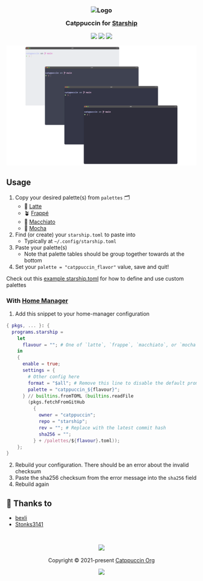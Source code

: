 <h3 align="center">
	<img src="https://raw.githubusercontent.com/catppuccin/catppuccin/main/assets/logos/exports/1544x1544_circle.png" width="100" alt="Logo"/><br/>
	<img src="https://raw.githubusercontent.com/catppuccin/catppuccin/main/assets/misc/transparent.png" height="30" width="0px"/>
	Catppuccin for <a href="https://starship.rs">Starship</a>
	<img src="https://raw.githubusercontent.com/catppuccin/catppuccin/main/assets/misc/transparent.png" height="30" width="0px"/>
</h3>

<p align="center">
	<a href="https://github.com/catppuccin/starship/stargazers"><img src="https://img.shields.io/github/stars/catppuccin/starship?colorA=363a4f&colorB=b7bdf8&style=for-the-badge"></a>
	<a href="https://github.com/catppuccin/starship/issues"><img src="https://img.shields.io/github/issues/catppuccin/starship?colorA=363a4f&colorB=f5a97f&style=for-the-badge"></a>
	<a href="https://github.com/catppuccin/starship/contributors"><img src="https://img.shields.io/github/contributors/catppuccin/starship?colorA=363a4f&colorB=a6da95&style=for-the-badge"></a>
</p>

<p align="center">
	<img src="assets/preview.webp"/>
</p>

## Usage

1. Copy your desired palette(s) from `palettes` 🗂️
   - 🌻 [Latte](palettes/latte.toml)
   - 🪴 [Frappé](palettes/frappe.toml)
   - 🌺 [Macchiato](palettes/macchiato.toml)
   - 🌿 [Mocha](palettes/mocha.toml)
2. Find (or create) your `starship.toml` to paste into
   - Typically at `~/.config/starship.toml`
3. Paste your palette(s)
   - Note that palette tables should be group together towards at the bottom
4. Set your `palette = "catppuccin_flavor"` value, save and quit!

Check out this [example starship.toml](starship.toml) for how to define and use custom palettes

### With [Home Manager](https://github.com/nix-community/home-manager)

1. Add this snippet to your home-manager configuration

```nix
{ pkgs, ... }: {
  programs.starship =
    let
      flavour = ""; # One of `latte`, `frappe`, `macchiato`, or `mocha`
    in
    {
      enable = true;
      settings = {
        # Other config here
        format = "$all"; # Remove this line to disable the default prompt format
        palette = "catppuccin_${flavour}";
      } // builtins.fromTOML (builtins.readFile
        (pkgs.fetchFromGitHub
          {
            owner = "catppuccin";
            repo = "starship";
            rev = ""; # Replace with the latest commit hash
            sha256 = "";
          } + /palettes/${flavour}.toml));
    };
}
```

2. Rebuild your configuration. There should be an error about the invalid checksum
3. Paste the sha256 checksum from the error message into the `sha256` field
4. Rebuild again

## 💝 Thanks to

- [bexli](https://github.com/joshpaulie)
- [Stonks3141](https://github.com/Stonks3141)

&nbsp;

<p align="center">
	<img src="https://raw.githubusercontent.com/catppuccin/catppuccin/main/assets/footers/gray0_ctp_on_line.svg?sanitize=true" />
</p>

<p align="center">
	Copyright &copy; 2021-present <a href="https://github.com/catppuccin" target="_blank">Catppuccin Org</a>
</p>

<p align="center">
	<a href="https://github.com/catppuccin/catppuccin/blob/main/LICENSE"><img src="https://img.shields.io/static/v1.svg?style=for-the-badge&label=License&message=MIT&logoColor=d9e0ee&colorA=363a4f&colorB=b7bdf8"/></a>
</p>
